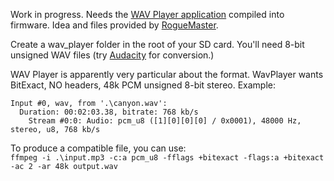 Work in progress. Needs the [WAV Player application](https://github.com/flipperdevices/flipperzero-firmware/tree/zlo/wav-player/applications/wav_player) compiled into firmware. Idea and files provided by [RogueMaster](https://github.com/RogueMaster).

Create a wav_player folder in the root of your SD card. You'll need 8-bit unsigned WAV files (try [Audacity](https://www.audacityteam.org/) for conversion.)

WAV Player is apparently very particular about the format. WavPlayer wants BitExact, NO headers, 48k PCM unsigned 8-bit stereo. Example:

`Input #0, wav, from '.\canyon.wav':`<br>
`  Duration: 00:02:03.38, bitrate: 768 kb/s`<br>
`    Stream #0:0: Audio: pcm_u8 ([1][0][0][0] / 0x0001), 48000 Hz, stereo, u8, 768 kb/s`

To produce a compatible file, you can use:<br>
`ffmpeg -i .\input.mp3 -c:a pcm_u8 -fflags +bitexact -flags:a +bitexact -ac 2 -ar 48k output.wav`
